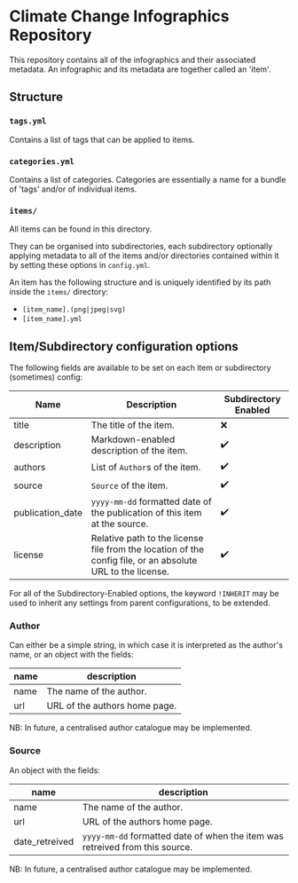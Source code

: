 # Climate Change Infographics Repository

This repository contains all of the infographics and their associated metadata. An infographic and its metadata are together called an 'item'.

## Structure

### `tags.yml`

Contains a list of tags that can be applied to items.

### `categories.yml`

Contains a list of categories. Categories are essentially a name for a bundle of 'tags' and/or of individual items.

### `items/`

All items can be found in this directory.

They can be organised into subdirectories, each subdirectory optionally applying metadata to all of the items and/or directories contained within it by setting these options in `config.yml`.

An item has the following structure and is uniquely identified by its path inside the `items/` directory:
- `[item_name].(png|jpeg|svg)`
- `[item_name].yml`

## Item/Subdirectory configuration options

The following fields are available to be set on each item or subdirectory (sometimes) config:

| Name | Description | Subdirectory Enabled |
| ---- | ----------- | -------------------- |
| title | The title of the item. | ❌ |
| description | Markdown-enabled description of the item. | ✔️ |
| authors | List of `Author`s of the item. | ✔️ |
| source | `Source` of the item. | ✔️ |
| publication_date | `yyyy-mm-dd` formatted date of the publication of this item at the source. | ✔️ |
| license | Relative path to the license file from the location of the config file, or an absolute URL to the license. | ✔️ |

For all of the Subdirectory-Enabled options, the keyword `!INHERIT` may be used to inherit any settings from parent configurations, to be extended.

### Author

Can either be a simple string, in which case it is interpreted as the author's name, or an object with the fields:

| name | description |
| ---- | ----------- |
| name | The name of the author. |
| url | URL of the authors home page. |

NB: In future, a centralised author catalogue may be implemented.

### Source

An object with the fields:

| name | description |
| ---- | ----------- |
| name | The name of the author. |
| url | URL of the authors home page. |
| date_retreived | `yyyy-mm-dd` formatted date of when the item was retreived from this source. |

NB: In future, a centralised author catalogue may be implemented.